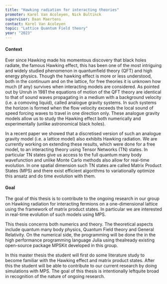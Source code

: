 ```yaml
---
title: "Hawking radiation for interacting theories"
promoter: Karel Van Acoleyen, Nick Bultinck
supervisor: Daan Maertens
contact: Karel Van Acoleyen
topic: "Lattice Quantum Field theory"
year: "2023"
---
```


#### Context

Ever since Hawking made his momentous discovery that black holes radiate, the famous Hawking effect, this has been one of the most intriguing and widely studied phenomenon in quantumfield theory (QFT) and high energy physics. 
Though the hawking effect is more or less understood, both in the continuum and on the lattice, for free theories it is unknown how much (if any) survives when interacting models are considered. 
As pointed out by Unruh in 1981 the equations of motion of the QFT theory are identical to that of sound waves propagating in a medium with a background velocity (i.e. a comoving liquid), called analogue gravity systems.
In such systems the horizon is formed when the flow velocity exceeds the local sound of speed forcing waves to travel in one direction only. 
These analogue gravity models allow us to study the Hawking effect both numerically and experimentally (unlike astronomical black holes).

In a recent paper we showed that a discretised version of such an analogue gravity model (i.e. a lattice model) also exhibits Hawking radiation. 
We are currently working on extending these results, which were done for a free model, to an interacting theory using Tensor Networks (TN) states. 
In particular TN states give us access to the full quantum many body wavefunction and unlike Monte Carlo methods also allow for real-time evolution. 
In one spatial dimension such TN states are called Matrix Product States (MPS) and there exist efficient algorithms to variationally optimize this ansatz and do time evolution with them.

#### Goal

The goal of this thesis is to contribute to the ongoing research in our group on Hawking radiation for interacting fermions on a one-dimensional lattice using the framework of matrix product states. 
In particular we are interested in real-time evolution of such models using MPS.
 
This thesis concerns both numerics and theory. The theoretical aspects include quantum many body physics, Quantum Field theory and General Relativity. 
On the numerical side, the programming will be done the in the high performance programming language Julia using thealready existing open-source package MPSKit developed in this group.

In this master thesis the student will first do some literature study to become familiar with the Hawking effect and matrix product states. 
After this the student will be able to contribute to our current research by doing simulations with MPS. 
The goal of this thesis is intentionally leftquite broad in recognition of the nature of ongoing research.
